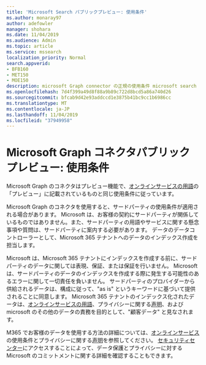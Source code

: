 ```yaml
---
title: 'Microsoft Search パブリックプレビュー: 使用条件'
ms.author: monaray97
author: adefowler
manager: shohara
ms.date: 11/04/2019
ms.audience: Admin
ms.topic: article
ms.service: mssearch
localization_priority: Normal
search.appverid:
- BFB160
- MET150
- MOE150
description: microsoft Graph connector の正規の使用条件 microsoft search のパブリックプレビュー
ms.openlocfilehash: 7d4f399a49d8f88a9b89c722d8bcd5a86a740d26
ms.sourcegitcommit: bfcab9d42e93addccd1e3875b41bc9cc1b6986cc
ms.translationtype: MT
ms.contentlocale: ja-JP
ms.lasthandoff: 11/04/2019
ms.locfileid: "37949958"
---
```

# <a name="microsoft-graph-connectors-public-preview-terms-of-use"></a>Microsoft Graph コネクタパブリックプレビュー: 使用条件

Microsoft Graph のコネクタはプレビュー機能で、[オンラインサービスの用語](http://www.microsoftvolumelicensing.com/Downloader.aspx?documenttype=OST&lang=English)の「プレビュー」に記載されているものと同じ使用条件に従っています。

Microsoft Graph のコネクタを使用すると、サードパーティの使用条件が適用される場合があります。 Microsoft は、お客様の契約にサードパーティが関係しているものではありません。また、サードパーティの用語やサービスに関する懸念事項や質問は、サードパーティに案内する必要があります。 データのデータコントローラーとして、Microsoft 365 テナントへのデータのインデックス作成を担当します。

Microsoft は、Microsoft 365 テナントにインデックスを作成する前に、サードパーティのデータに関しては表現、保証、または保証を行いません。  Microsoft は、サードパーティのデータのインデックスを作成する際に発生する可能性のあるエラーに関して一切責任を負いません。  サードパーティのプロバイダーから供給されるデータは、構成に従って、"as is" というキーワードに基づいて提供されることに同意します。 Microsoft 365 テナントのインデックス化されたデータは、[オンラインサービスの用語](http://www.microsoftvolumelicensing.com/Downloader.aspx?documenttype=OST&lang=English)、プライバシーに関する[声明](https://privacy.microsoft.com/privacystatement)、および microsoft のその他のデータの責務を目的として、"顧客データ" と見なされます。

M365 でお客様のデータを使用する方法の詳細については、[オンラインサービス](http://www.microsoftvolumelicensing.com/Downloader.aspx?documenttype=OST&lang=English)の使用条件とプライバシーに関する[声明](https://privacy.microsoft.com/privacystatement)を参照してください。 [セキュリティセンター](https://www.microsoft.com/trust-center)にアクセスすることによって、データ保護とプライバシーに対する Microsoft のコミットメントに関する詳細を確認することもできます。


